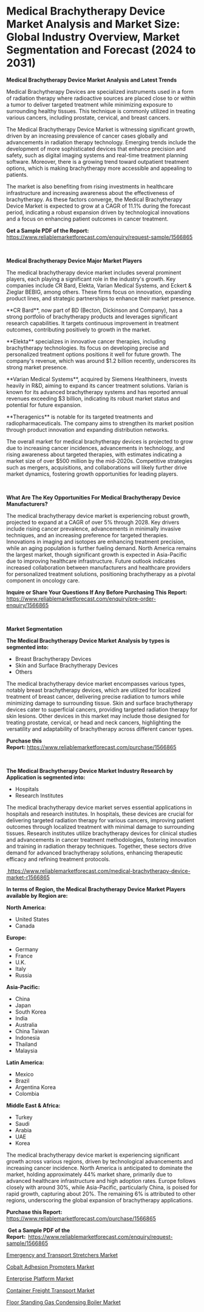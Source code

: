 <p><h1>Medical Brachytherapy Device Market Analysis and Market Size: Global Industry Overview, Market Segmentation and Forecast (2024 to 2031)</h1></p><p><strong>Medical Brachytherapy Device Market Analysis and Latest Trends</strong></p>
<p><p>Medical Brachytherapy Devices are specialized instruments used in a form of radiation therapy where radioactive sources are placed close to or within a tumor to deliver targeted treatment while minimizing exposure to surrounding healthy tissues. This technique is commonly utilized in treating various cancers, including prostate, cervical, and breast cancers. </p><p>The Medical Brachytherapy Device Market is witnessing significant growth, driven by an increasing prevalence of cancer cases globally and advancements in radiation therapy technology. Emerging trends include the development of more sophisticated devices that enhance precision and safety, such as digital imaging systems and real-time treatment planning software. Moreover, there is a growing trend toward outpatient treatment options, which is making brachytherapy more accessible and appealing to patients.</p><p>The market is also benefiting from rising investments in healthcare infrastructure and increasing awareness about the effectiveness of brachytherapy. As these factors converge, the Medical Brachytherapy Device Market is expected to grow at a CAGR of 11.1% during the forecast period, indicating a robust expansion driven by technological innovations and a focus on enhancing patient outcomes in cancer treatment.</p></p>
<p><strong>Get a Sample PDF of the Report:&nbsp;</strong> <a href="https://www.reliablemarketforecast.com/enquiry/request-sample/1566865?utm_campaign=1082&utm_medium=2&utm_source=Github&utm_content=ia&utm_term=07122024&utm_id=medical-brachytherapy-device">https://www.reliablemarketforecast.com/enquiry/request-sample/1566865</a></p>
<p>&nbsp;</p>
<p><strong>Medical Brachytherapy Device Major Market Players</strong></p>
<p><p>The medical brachytherapy device market includes several prominent players, each playing a significant role in the industry's growth. Key companies include CR Bard, Elekta, Varian Medical Systems, and Eckert & Zieglar BEBIG, among others. These firms focus on innovation, expanding product lines, and strategic partnerships to enhance their market presence.</p><p>**CR Bard**, now part of BD (Becton, Dickinson and Company), has a strong portfolio of brachytherapy products and leverages significant research capabilities. It targets continuous improvement in treatment outcomes, contributing positively to growth in the market. </p><p>**Elekta** specializes in innovative cancer therapies, including brachytherapy technologies. Its focus on developing precise and personalized treatment options positions it well for future growth. The company's revenue, which was around $1.2 billion recently, underscores its strong market presence.</p><p>**Varian Medical Systems**, acquired by Siemens Healthineers, invests heavily in R&D, aiming to expand its cancer treatment solutions. Varian is known for its advanced brachytherapy systems and has reported annual revenues exceeding $3 billion, indicating its robust market status and potential for future expansion.</p><p>**Theragenics** is notable for its targeted treatments and radiopharmaceuticals. The company aims to strengthen its market position through product innovation and expanding distribution networks.</p><p>The overall market for medical brachytherapy devices is projected to grow due to increasing cancer incidences, advancements in technology, and rising awareness about targeted therapies, with estimates indicating a market size of over $500 million by the mid-2020s. Competitive strategies such as mergers, acquisitions, and collaborations will likely further drive market dynamics, fostering growth opportunities for leading players.</p></p>
<p>&nbsp;</p>
<p><strong>What Are The Key Opportunities For Medical Brachytherapy Device Manufacturers?</strong></p>
<p><p>The medical brachytherapy device market is experiencing robust growth, projected to expand at a CAGR of over 5% through 2028. Key drivers include rising cancer prevalence, advancements in minimally invasive techniques, and an increasing preference for targeted therapies. Innovations in imaging and isotopes are enhancing treatment precision, while an aging population is further fueling demand. North America remains the largest market, though significant growth is expected in Asia-Pacific due to improving healthcare infrastructure. Future outlook indicates increased collaboration between manufacturers and healthcare providers for personalized treatment solutions, positioning brachytherapy as a pivotal component in oncology care.</p></p>
<p><strong>Inquire or Share Your Questions If Any Before Purchasing This Report:</strong> <a href="https://www.reliablemarketforecast.com/enquiry/pre-order-enquiry/1566865?utm_campaign=1082&utm_medium=2&utm_source=Github&utm_content=ia&utm_term=07122024&utm_id=medical-brachytherapy-device">https://www.reliablemarketforecast.com/enquiry/pre-order-enquiry/1566865</a></p>
<p>&nbsp;</p>
<p><strong>Market Segmentation</strong></p>
<p><strong>The Medical Brachytherapy Device Market Analysis by types is segmented into:</strong></p>
<p><ul><li>Breast Brachytherapy Devices</li><li>Skin and Surface Brachytherapy Devices</li><li>Others</li></ul></p>
<p><p>The medical brachytherapy device market encompasses various types, notably breast brachytherapy devices, which are utilized for localized treatment of breast cancer, delivering precise radiation to tumors while minimizing damage to surrounding tissue. Skin and surface brachytherapy devices cater to superficial cancers, providing targeted radiation therapy for skin lesions. Other devices in this market may include those designed for treating prostate, cervical, or head and neck cancers, highlighting the versatility and adaptability of brachytherapy across different cancer types.</p></p>
<p><strong>Purchase this Report:&nbsp;</strong><a href="https://www.reliablemarketforecast.com/purchase/1566865?utm_campaign=1082&utm_medium=2&utm_source=Github&utm_content=ia&utm_term=07122024&utm_id=medical-brachytherapy-device">https://www.reliablemarketforecast.com/purchase/1566865</a></p>
<p>&nbsp;</p>
<p><strong>The Medical Brachytherapy Device Market Industry Research by Application is segmented into:</strong></p>
<p><ul><li>Hospitals</li><li>Research Institutes</li></ul></p>
<p><p>The medical brachytherapy device market serves essential applications in hospitals and research institutes. In hospitals, these devices are crucial for delivering targeted radiation therapy for various cancers, improving patient outcomes through localized treatment with minimal damage to surrounding tissues. Research institutes utilize brachytherapy devices for clinical studies and advancements in cancer treatment methodologies, fostering innovation and training in radiation therapy techniques. Together, these sectors drive demand for advanced brachytherapy solutions, enhancing therapeutic efficacy and refining treatment protocols.</p></p>
<p><a href="https://www.reliablemarketforecast.com/medical-brachytherapy-device-market-r1566865?utm_campaign=1082&utm_medium=2&utm_source=Github&utm_content=ia&utm_term=07122024&utm_id=medical-brachytherapy-device">&nbsp;https://www.reliablemarketforecast.com/medical-brachytherapy-device-market-r1566865</a></p>
<p><strong>In terms of Region, the Medical Brachytherapy Device Market Players available by Region are:</strong></p>
<p>
    <p> <strong> North America: </strong>
        <ul>
            <li>United States</li>
            <li>Canada</li>
        </ul>
        </p> 
    <p> <strong> Europe: </strong>
        <ul>
            <li>Germany</li>
            <li>France</li>
            <li>U.K.</li>
            <li>Italy</li>
            <li>Russia</li>
        </ul>
        </p> 
    <p> <strong> Asia-Pacific: </strong>
        <ul>
            <li>China</li>
            <li>Japan</li>
            <li>South Korea</li>
            <li>India</li>
            <li>Australia</li>
            <li>China Taiwan</li>
            <li>Indonesia</li>
            <li>Thailand</li>
            <li>Malaysia</li>
        </ul>
        </p> 
    <p> <strong> Latin America: </strong>
        <ul>
            <li>Mexico</li>
            <li>Brazil</li>
            <li>Argentina Korea</li>
            <li>Colombia</li>
        </ul>
        </p> 
    <p> <strong> Middle East & Africa: </strong>
        <ul>
            <li>Turkey</li>
            <li>Saudi</li>
            <li>Arabia</li>
            <li>UAE</li>
            <li>Korea</li>
        </ul>
    </p>
    </p>
<p><p>The medical brachytherapy device market is experiencing significant growth across various regions, driven by technological advancements and increasing cancer incidence. North America is anticipated to dominate the market, holding approximately 44% market share, primarily due to advanced healthcare infrastructure and high adoption rates. Europe follows closely with around 30%, while Asia-Pacific, particularly China, is poised for rapid growth, capturing about 20%. The remaining 6% is attributed to other regions, underscoring the global expansion of brachytherapy applications.</p></p>
<p><strong>Purchase this Report: </strong><a href="https://www.reliablemarketforecast.com/purchase/1566865?utm_campaign=1082&utm_medium=2&utm_source=Github&utm_content=ia&utm_term=07122024&utm_id=medical-brachytherapy-device">https://www.reliablemarketforecast.com/purchase/1566865</a></p>
<p>&nbsp;<strong>Get a Sample PDF of the Report:&nbsp;&nbsp;</strong><a href="https://www.reliablemarketforecast.com/enquiry/request-sample/1566865?utm_campaign=1082&utm_medium=2&utm_source=Github&utm_content=ia&utm_term=07122024&utm_id=medical-brachytherapy-device">https://www.reliablemarketforecast.com/enquiry/request-sample/1566865</a></p>
<p><strong></strong></p>
<p><p><a href="https://github.com/NorbertYates/Market-Research-Report-List-7/blob/main/emergency-and-transport-stretchers-market.md?utm_campaign=1082&utm_medium=2&utm_source=Github&utm_content=ia&utm_term=07122024&utm_id=medical-brachytherapy-device">Emergency and Transport Stretchers Market</a></p><p><a href="https://issuu.com/reportprime-2/docs/cobalt-adhesion-promoters-market-size-2030.pptx?utm_campaign=1082&utm_medium=2&utm_source=Github&utm_content=ia&utm_term=07122024&utm_id=medical-brachytherapy-device">Cobalt Adhesion Promoters Market</a></p><p><a href="https://www.linkedin.com/pulse/assessing-enterprise-platform-market-segmentation-type-application-v7hte?utm_campaign=1082&utm_medium=2&utm_source=Github&utm_content=ia&utm_term=07122024&utm_id=medical-brachytherapy-device">Enterprise Platform Market</a></p><p><a href="https://www.linkedin.com/pulse/analyzing-container-freight-transport-market-size-revenue-swjme?utm_campaign=1082&utm_medium=2&utm_source=Github&utm_content=ia&utm_term=07122024&utm_id=medical-brachytherapy-device">Container Freight Transport Market</a></p><p><a href="https://issuu.com/reportprime-2/docs/floor-standing-gas-condensing-boiler-market-size-2?utm_campaign=1082&utm_medium=2&utm_source=Github&utm_content=ia&utm_term=07122024&utm_id=medical-brachytherapy-device">Floor Standing Gas Condensing Boiler Market</a></p></p>